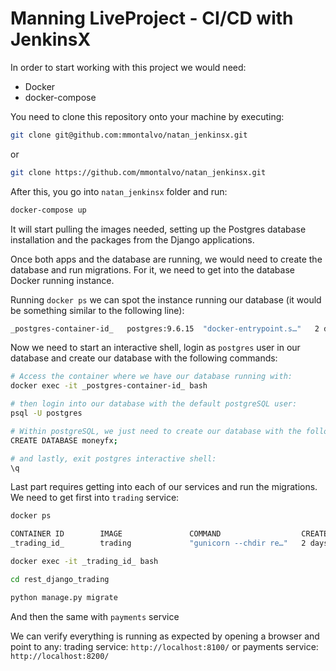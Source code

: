 # Manning LiveProject - CI/CD with JenkinsX

In order to start working with this project we would need:

* Docker
* docker-compose


You need to clone this repository onto your machine by executing:

```bash
git clone git@github.com:mmontalvo/natan_jenkinsx.git
```
or
```bash
git clone https://github.com/mmontalvo/natan_jenkinsx.git
```

After this, you go into `natan_jenkinsx` folder and run:

```bash
docker-compose up
```

It will start pulling the images needed, setting up the Postgres database installation and the packages from the Django applications.

Once both apps and the database are running, we would need to create the database and run migrations.
For it, we need to get into the database Docker running instance.

Running `docker ps` we can spot the instance running our database (it would be something similar to the following line):

```bash
_postgres-container-id_   postgres:9.6.15  "docker-entrypoint.s…"   2 days ago          Up 11 seconds       0.0.0.0:32777->5432/tcp   postgresql_1
```

Now we need to start an interactive shell, login as `postgres` user in our database and create our database with the following commands:

```bash
# Access the container where we have our database running with:
docker exec -it _postgres-container-id_ bash

# then login into our database with the default postgreSQL user:
psql -U postgres

# Within postgreSQL, we just need to create our database with the following command:
CREATE DATABASE moneyfx;

# and lastly, exit postgres interactive shell:
\q
```

Last part requires getting into each of our services and run the migrations.
We need to get first into `trading` service:
```bash
docker ps

CONTAINER ID        IMAGE               COMMAND                  CREATED             STATUS              PORTS                     NAMES
_trading_id_        trading             "gunicorn --chdir re…"   2 days ago          Up 10 seconds       0.0.0.0:8100->8100/tcp    trading_1

docker exec -it _trading_id_ bash

cd rest_django_trading

python manage.py migrate
```

And then the same with `payments` service

We can verify everything is running as expected by opening a browser and point to any:
trading service: `http://localhost:8100/`
or
payments service: `http://localhost:8200/`
